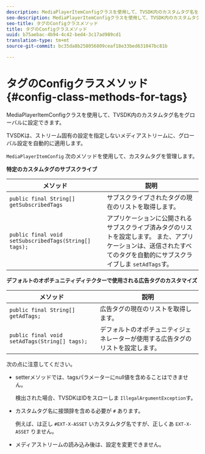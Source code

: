 ```yaml
---
description: MediaPlayerItemConfigクラスを使用して、TVSDK内のカスタムタグ名をグローバルに設定できます。
seo-description: MediaPlayerItemConfigクラスを使用して、TVSDK内のカスタムタグ名をグローバルに設定できます。
seo-title: タグのConfigクラスメソッド
title: タグのConfigクラスメソッド
uuid: b75aebac-4b94-4c42-bed4-3c17ad989cd1
translation-type: tm+mt
source-git-commit: bc35da8b258056809ceaf18e33bed631047bc81b

---
```



# タグのConfigクラスメソッド {#config-class-methods-for-tags}

MediaPlayerItemConfigクラスを使用して、TVSDK内のカスタムタグ名をグローバルに設定できます。

TVSDKは、ストリーム固有の設定を指定しないメディアストリームに、グローバル設定を自動的に適用します。

`MediaPlayerItemConfig` 次のメソッドを使用して、カスタムタグを管理します。

**特定のカスタムタグのサブスクライブ**

| <b>メソッド</b> | <b>説明</b> |
|--- |--- |
| `public final String[] getSubscribedTags` | サブスクライブされたタグの現在のリストを取得します。 |
| `public final void setSubscribedTags(String[] tags);` | アプリケーションに公開されるサブスクライブ済みタグのリストを設定します。  また、アプリケーションは、送信されたすべてのタグを自動的にサブスクライブしま `setAdTags`す。 |

**デフォルトのオポチュニティディテクターで使用される広告タグのカスタマイズ**

| <b>メソッド</b> | <b>説明</b> |
|--- |--- |
| `public final String[] getAdTags;` | 広告タグの現在のリストを取得します。 |
| `public final void setAdTags(String[] tags);` | デフォルトのオポチュニティジェネレーターが使用する広告タグのリストを設定します。 |

次の点に注意してください。

* setterメソッドでは、tagsパラメーターにnull値を含めることはできません。

   検出された場合、TVSDKはIDをスローしま `IllegalArgumentException`す。
* カスタムタグ名に接頭辞を含める必要が `#` あります。

   例えば、は正し `#EXT-X-ASSET` いカスタムタグ名ですが、正しくあ `EXT-X-ASSET` りません。

* メディアストリームの読み込み後は、設定を変更できません。